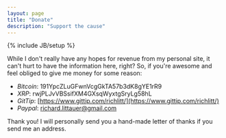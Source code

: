 ```yaml
---
layout: page
title: "Donate"
description: "Support the cause"
---
```

{% include JB/setup %}

While I don't really have any hopes for revenue from my personal site, it can't hurt to have the information here, right? So, if you're awesome and feel obliged to give me money for some reason:  

* *Bitcoin*: 191YpcZLuGFwnVcgGkTA57b3dK8gYE1rR9  
* *XRP*: rwjPLJvVBSsifXM4GXsqWyxtgSryLg58hL  
* *GitTip*: [https://www.gittip.com/richlitt/](https://www.gittip.com/richlitt/)  
* *Paypal*: richard.littauer@gmail.com  

Thank you! I will personally send you a hand-made letter of thanks if you send me an address. 
